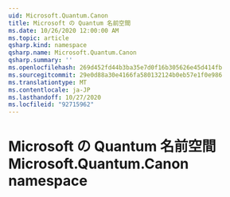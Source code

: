 ```yaml
---
uid: Microsoft.Quantum.Canon
title: Microsoft の Quantum 名前空間
ms.date: 10/26/2020 12:00:00 AM
ms.topic: article
qsharp.kind: namespace
qsharp.name: Microsoft.Quantum.Canon
qsharp.summary: ''
ms.openlocfilehash: 269d452fd44b3ba35e7d0f16b305626e45d414fb
ms.sourcegitcommit: 29e0d88a30e4166fa580132124b0eb57e1f0e986
ms.translationtype: MT
ms.contentlocale: ja-JP
ms.lasthandoff: 10/27/2020
ms.locfileid: "92715962"
---
```

# <a name="microsoftquantumcanon-namespace"></a><span data-ttu-id="9c1dd-102">Microsoft の Quantum 名前空間</span><span class="sxs-lookup"><span data-stu-id="9c1dd-102">Microsoft.Quantum.Canon namespace</span></span>



